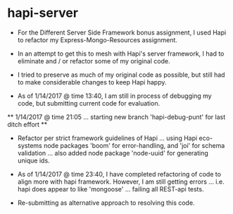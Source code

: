 # hapi-server

*  For the Different Server Side Framework bonus assignment, I used Hapi to refactor my Express-Mongo-Resources assignment. <br/>

*  In an attempt to get this to mesh with Hapi's server framework, I had to eliminate and / or refactor some of my original code. <br/>

*  I tried to preserve as much of my original code as possible, but still had to make considerable changes to keep Hapi happy. <br/>

*  As of 1/14/2017 @ time 13:40, I am still in process of debugging my code, but submitting current code for evaluation. <br/>

** 1/14/2017 @ time 21:05 ... starting new branch 'hapi-debug-punt' for last ditch effort ** <br/>

*  Refactor per strict framework guidelines of Hapi ... using Hapi eco-systems node packages 'boom' for error-handling, and 'joi' for schema validation ... also added node package 'node-uuid' for generating unique ids. <br/>

* As of 1/14/2017 @ time 23:40, I have completed refactoring of code to align more with hapi framework. However, I am still getting errors ... i.e. hapi does appear to like 'mongoose' ... failing all REST-api tests. <br/>

* Re-submitting as alternative approach to resolving this code. <br/>
